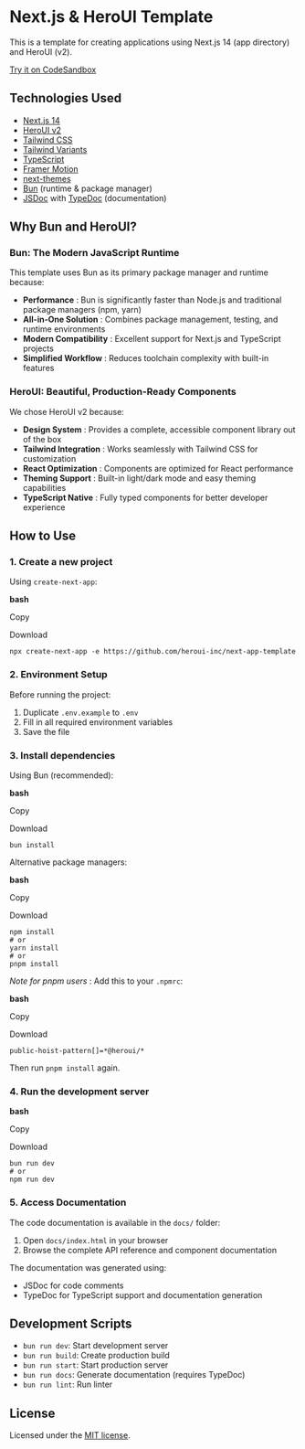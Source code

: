 
# Next.js & HeroUI Template

This is a template for creating applications using Next.js 14 (app directory) and HeroUI (v2).

[Try it on CodeSandbox](https://githubbox.com/heroui-inc/heroui/next-app-template)

## Technologies Used

* [Next.js 14](https://nextjs.org/docs/getting-started)
* [HeroUI v2](https://heroui.com/)
* [Tailwind CSS](https://tailwindcss.com/)
* [Tailwind Variants](https://tailwind-variants.org/)
* [TypeScript](https://www.typescriptlang.org/)
* [Framer Motion](https://www.framer.com/motion/)
* [next-themes](https://github.com/pacocoursey/next-themes)
* [Bun](https://bun.sh/) (runtime & package manager)
* [JSDoc](https://jsdoc.app/) with [TypeDoc](https://typedoc.org/) (documentation)

## Why Bun and HeroUI?

### Bun: The Modern JavaScript Runtime

This template uses Bun as its primary package manager and runtime because:

* **Performance** : Bun is significantly faster than Node.js and traditional package managers (npm, yarn)
* **All-in-One Solution** : Combines package management, testing, and runtime environments
* **Modern Compatibility** : Excellent support for Next.js and TypeScript projects
* **Simplified Workflow** : Reduces toolchain complexity with built-in features

### HeroUI: Beautiful, Production-Ready Components

We chose HeroUI v2 because:

* **Design System** : Provides a complete, accessible component library out of the box
* **Tailwind Integration** : Works seamlessly with Tailwind CSS for customization
* **React Optimization** : Components are optimized for React performance
* **Theming Support** : Built-in light/dark mode and easy theming capabilities
* **TypeScript Native** : Fully typed components for better developer experience

## How to Use

### 1. Create a new project

Using `create-next-app`:

**bash**

Copy

Download

```
npx create-next-app -e https://github.com/heroui-inc/next-app-template
```

### 2. Environment Setup

Before running the project:

1. Duplicate `.env.example` to `.env`
2. Fill in all required environment variables
3. Save the file

### 3. Install dependencies

Using Bun (recommended):

**bash**

Copy

Download

```
bun install
```

Alternative package managers:

**bash**

Copy

Download

```
npm install
# or
yarn install
# or
pnpm install
```

 *Note for pnpm users* : Add this to your `.npmrc`:

**bash**

Copy

Download

```
public-hoist-pattern[]=*@heroui/*
```

Then run `pnpm install` again.

### 4. Run the development server

**bash**

Copy

Download

```
bun run dev
# or
npm run dev
```

### 5. Access Documentation

The code documentation is available in the `docs/` folder:

1. Open `docs/index.html` in your browser
2. Browse the complete API reference and component documentation

The documentation was generated using:

* JSDoc for code comments
* TypeDoc for TypeScript support and documentation generation

## Development Scripts

* `bun run dev`: Start development server
* `bun run build`: Create production build
* `bun run start`: Start production server
* `bun run docs`: Generate documentation (requires TypeDoc)
* `bun run lint`: Run linter

## License

Licensed under the [MIT license](https://github.com/heroui-inc/next-app-template/blob/main/LICENSE).
